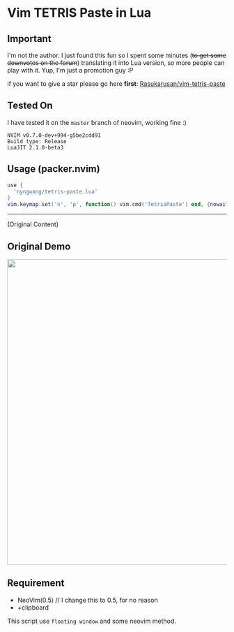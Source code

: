 Vim TETRIS Paste in Lua
====

## Important

I'm not the author. I just found this fun so I spent some minutes (~~to get some downvotes on the forum~~)
translating it into Lua version, so more people can play with it. Yup, I'm just a promotion guy :P

if you want to give a star please go here __first__: [Rasukarusan/vim-tetris-paste](https://github.com/Rasukarusan/vim-tetris-paste)

## Tested On

I have tested it on the `master` branch of neovim, working fine :)

```
NVIM v0.7.0-dev+994-g5be2cdd91
Build type: Release
LuaJIT 2.1.0-beta3
```

## Usage (packer.nvim)

```lua
use {
  'nyngwang/tetris-paste.lua'
}
vim.keymap.set('n', 'p', function() vim.cmd('TetrisPaste') end, {nowait=true, noremap=true, silent=true})
```

----

(Original Content)

## Original Demo

<img src="https://user-images.githubusercontent.com/17779386/69538032-bbfabd80-0fc4-11ea-85e2-4da46b2317b8.gif" width=700>


## Requirement

- NeoVim(0.5) // I change this to 0.5, for no reason
- +clipboard

This script use `floating window` and some neovim method.
